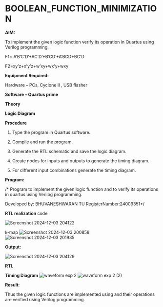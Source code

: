 # BOOLEAN_FUNCTION_MINIMIZATION

**AIM:**

To implement the given logic function verify its operation in Quartus using Verilog programming.

F1= A’B’C’D’+AC’D’+B’CD’+A’BCD+BC’D 

F2=xy’z+x’y’z+w’xy+wx’y+wxy

**Equipment Required:**

Hardware – PCs, Cyclone II , USB flasher

**Software – Quartus prime**

**Theory**

**Logic Diagram**

**Procedure**

1.	Type the program in Quartus software.

2.	Compile and run the program.

3.	Generate the RTL schematic and save the logic diagram.

4.	Create nodes for inputs and outputs to generate the timing diagram.

5.	For different input combinations generate the timing diagram.


**Program:**

/* Program to implement the given logic function and to verify its operations in quartus using Verilog programming. 

Developed by: BHUVANESHWARAN TU 
RegisterNumber:24009351*/


**RTL realization**
code

![Screenshot 2024-12-03 204122](https://github.com/user-attachments/assets/cc77e5fd-950b-4e18-9986-2365e18b9a1e)

k-map
![Screenshot 2024-12-03 200858](https://github.com/user-attachments/assets/f8d2b3ca-8029-4c5f-9368-c2e4de859be6)
![Screenshot 2024-12-03 201935](https://github.com/user-attachments/assets/5313ff4d-bfd6-4b8f-bc50-e3dea9c3ba7c)

**Output:**

![Screenshot 2024-12-03 204129](https://github.com/user-attachments/assets/ffbc4128-4021-4ba6-b286-0964dfba6ea6)


**RTL**

**Timing Diagram**
![waveform exp 2](https://github.com/user-attachments/assets/422b3c73-5493-431d-b3b6-e7e310b8bdfe)
![waveform  exp 2 (2)](https://github.com/user-attachments/assets/27ace2f6-17c0-4e5a-88f1-c48c01d6fbef)

**Result:**

Thus the given logic functions are implemented using and their operations are verified using Verilog programming.

